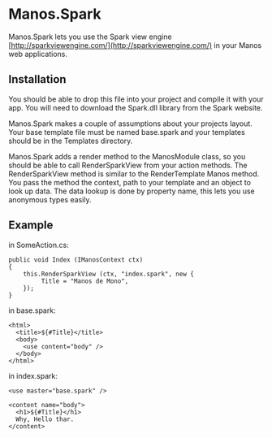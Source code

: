 Manos.Spark
===========

Manos.Spark lets you use the Spark view engine [http://sparkviewengine.com/](http://sparkviewengine.com/) in your Manos web applications.

Installation
------------

You should be able to drop this file into your project and compile it with your app.  You will need to download the Spark.dll library from the Spark website.

Manos.Spark makes a couple of assumptions about your projects layout.  Your base template file must be named base.spark and your templates should be in the Templates directory.

Manos.Spark adds a render method to the ManosModule class, so you should be able to call RenderSparkView from your action methods.  The RenderSparkView method is similar to the RenderTemplate Manos method.  You pass the method the context, path to your template and an object to look up data.  The data lookup is done by property name, this lets you use anonymous types easily.


Example
-------

in SomeAction.cs:

    public void Index (IManosContext ctx)
    {
        this.RenderSparkView (ctx, "index.spark", new {
             Title = "Manos de Mono",
        });
    }

in base.spark:

    <html>
      <title>${#Title}</title>
      <body>
        <use content="body" />
      </body>
    </html>

in index.spark:

    <use master="base.spark" />

    <content name="body">
      <h1>${#Title}</h1>
      Why, Hello thar.
    </content>

